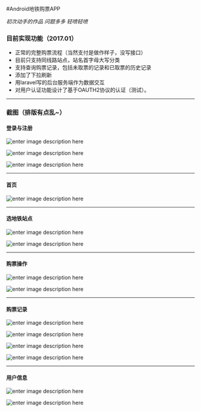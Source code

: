 #Android地铁购票APP

_初次动手的作品 问题多多 轻喷轻喷_

###  目前实现功能（2017.01）
* 正常的完整购票流程（当然支付是做作样子，没写接口）
* 目前只支持同线路站点，站名首字母大写分类
* 支持查询购票记录，包括未取票的记录和已取票的历史记录
* 添加了下拉刷新
* 用laravel写的后台服务端作为数据交互
* 对用户认证功能设计了基于OAUTH2协议的认证（测试）。

***
### 截图（排版有点乱~）

#### 登录与注册
![enter image description here](http://cdn.imcavoy.com/and-img1.png)

![enter image description here](http://cdn.imcavoy.com/2.png)

![enter image description here](http://cdn.imcavoy.com/4.png)
***

#### 首页
![enter image description here](http://cdn.imcavoy.com/5.png)
***

#### 选地铁站点
![enter image description here](http://cdn.imcavoy.com/6.png)

![enter image description here](http://cdn.imcavoy.com/7.png)
***

#### 购票操作
![enter image description here](http://cdn.imcavoy.com/8.png)

![enter image description here](http://cdn.imcavoy.com/9.png)
***

#### 购票记录
![enter image description here](http://cdn.imcavoy.com/10.png)

![enter image description here](http://cdn.imcavoy.com/11.png)

![enter image description here](http://cdn.imcavoy.com/12.png)

![enter image description here](http://cdn.imcavoy.com/13.png)
***

#### 用户信息
![enter image description here](http://cdn.imcavoy.com/15.png)

![enter image description here](http://cdn.imcavoy.com/14.png)

